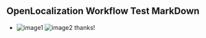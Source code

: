 ## OpenLocalization Workflow Test MarkDown
* ![image1](.\6c78789a-6e82-45fe-a8ad-df3123521873.PNG)   ![image2](.\ad0adeee-3a9f-4fa0-b108-7e59a7e28e6b.png) 
thanks!